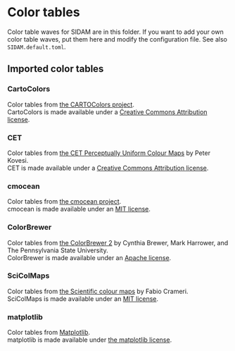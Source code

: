 # Color tables

Color table waves for SIDAM are in this folder. If you want to add
your own color table waves, put them here and modify the configuration file.
See also `SIDAM.default.toml`.

## Imported color tables

### CartoColors
Color tables from [the CARTOColors project](https://github.com/CartoDB/cartocolor).  
CartoColors is made available under a [Creative Commons Attribution license](https://creativecommons.org/licenses/by/3.0/us/).

### CET
Color tables from [the CET Perceptually Uniform Colour Maps](https://peterkovesi.com/projects/colourmaps/) by Peter Kovesi.  
CET is made available under a [Creative Commons Attribution license](https://creativecommons.org/licenses/by/4.0/).

### cmocean
Color tables from [the cmocean project](https://matplotlib.org/cmocean/).  
cmocean is made available under an [MIT license](https://github.com/matplotlib/cmocean/blob/master/LICENSE.txt).


### ColorBrewer
Color tables from [the ColorBrewer 2](https://colorbrewer2.org/) by Cynthia Brewer, Mark Harrower, and The Pennsylvania State University.  
ColorBrewer is made available under an [Apache license](https://colorbrewer2.org/export/LICENSE.txt).


### SciColMaps
Color tables from [the Scientific colour maps](https://doi.org/10.5281/zenodo.4491293) by Fabio Crameri.  
SciColMaps is made available under an [MIT license](https://opensource.org/licenses/MIT).

### matplotlib
Color tables from [Matplotlib](https://matplotlib.org/stable/index.html).  
matplotlib is made available under [the matplotlib license](https://matplotlib.org/stable/users/license.html).

